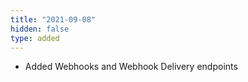 ```yaml
---
title: "2021-09-08"
hidden: false
type: added
---
```


* Added Webhooks and Webhook Delivery endpoints
